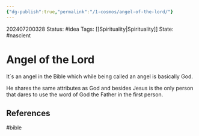 ```yaml
---
{"dg-publish":true,"permalink":"/1-cosmos/angel-of-the-lord/"}
---
```


202407200328
Status: #idea
Tags: [[Spirituality\|Spirituality]]
State: #nascient
# Angel of the Lord

It´s an angel in the Bible which while being called an angel is basically God.

He shares the same attributes as God and besides Jesus is the only person that dares to use the word of God the Father in the first person.

## References





#bible 